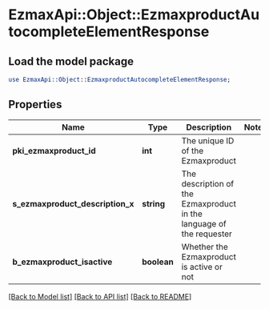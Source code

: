 # EzmaxApi::Object::EzmaxproductAutocompleteElementResponse

## Load the model package
```perl
use EzmaxApi::Object::EzmaxproductAutocompleteElementResponse;
```

## Properties
Name | Type | Description | Notes
------------ | ------------- | ------------- | -------------
**pki_ezmaxproduct_id** | **int** | The unique ID of the Ezmaxproduct | 
**s_ezmaxproduct_description_x** | **string** | The description of the Ezmaxproduct in the language of the requester | 
**b_ezmaxproduct_isactive** | **boolean** | Whether the Ezmaxproduct is active or not | 

[[Back to Model list]](../README.md#documentation-for-models) [[Back to API list]](../README.md#documentation-for-api-endpoints) [[Back to README]](../README.md)


